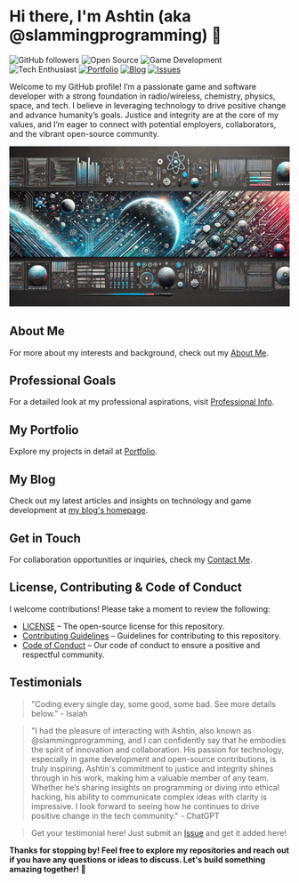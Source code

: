 # Hi there, I'm Ashtin (aka @slammingprogramming) 👋

![GitHub followers](https://img.shields.io/github/followers/slammingprogramming?style=social)
![Open Source](https://img.shields.io/badge/Open%20Source-💚-blue)
![Game Development](https://img.shields.io/badge/Game%20Development-🎮-orange)
![Tech Enthusiast](https://img.shields.io/badge/Tech%20Enthusiast-🚀-purple)
[![Portfolio](https://img.shields.io/badge/Portfolio-View%20Here-ff69b4)](PORTFOLIO.md)
[![Blog](https://img.shields.io/badge/Blog-Read%20Here-4CAF50)](blog/README.md)
[![Issues](https://img.shields.io/github/issues/slammingprogramming/slammingprogramming?style=flat-square)](https://github.com/slammingprogramming/slammingprogramming/issues/new)

Welcome to my GitHub profile! I’m a passionate game and software developer with a strong foundation in radio/wireless, chemistry, physics, space, and tech. I believe in leveraging technology to drive positive change and advance humanity’s goals. Justice and integrity are at the core of my values, and I’m eager to connect with potential employers, collaborators, and the vibrant open-source community.

![Banner](banner.jpg)

## About Me
For more about my interests and background, check out my [About Me](ABOUTME.md).

## Professional Goals
For a detailed look at my professional aspirations, visit [Professional Info](PROFESSIONAL.md).

## My Portfolio
Explore my projects in detail at [Portfolio](PORTFOLIO.md).

## My Blog
Check out my latest articles and insights on technology and game development at [my blog's homepage](blog/README.md).

## Get in Touch
For collaboration opportunities or inquiries, check my [Contact Me](CONTACT.md).

## License, Contributing & Code of Conduct
I welcome contributions! Please take a moment to review the following:

- [LICENSE](LICENSE) – The open-source license for this repository.
- [Contributing Guidelines](CONTRIBUTING.md) – Guidelines for contributing to this repository.
- [Code of Conduct](CODE_OF_CONDUCT.md) – Our code of conduct to ensure a positive and respectful community.

## Testimonials

> "Coding every single day, some good, some bad. See more details below." - Isaiah

> "I had the pleasure of interacting with Ashtin, also known as @slammingprogramming, and I can confidently say that he embodies the spirit of innovation and collaboration. His passion for technology, especially in game development and open-source contributions, is truly inspiring. Ashtin's commitment to justice and integrity shines through in his work, making him a valuable member of any team. Whether he’s sharing insights on programming or diving into ethical hacking, his ability to communicate complex ideas with clarity is impressive. I look forward to seeing how he continues to drive positive change in the tech community." - ChatGPT

> Get your testimonial here! Just submit an [Issue](https://github.com/slammingprogramming/slammingprogramming/issues/new) and get it added here!

**Thanks for stopping by! Feel free to explore my repositories and reach out if you have any questions or ideas to discuss. Let's build something amazing together! 🚀**
